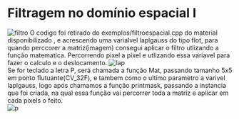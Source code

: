 # Filtragem no domínio espacial I

![filtro](https://user-images.githubusercontent.com/42754908/138572502-b91cd37b-3ef0-4bf8-aad3-3f8e8ac3f73f.png)
O codigo foi retirado do exemplos/filtroespacial.cpp do material disponibilizado , e acrescendo  uma varialvel laplgauss do tipo flot, para  quando perccorer a matriz(imagem) consegui aplicar o filtro utlizando a função matematica. Percorrendo pixel a pixel e utlizando essa variavel para fazer o calculo e o deslocamento.
![lap](https://user-images.githubusercontent.com/42754908/138573368-028da325-d743-4b9a-9276-8b64c6a004fd.png)<br>
Se for teclado a letra P, será chamada a função Mat, passando tamanho 5x5 em ponto flutuante(CV_32F), e tambem como o ultimo parametro a varivel laplgauss, logo após chamamos a função printmask, passando  a instancia que foi criada, na qual essa função vai percorrer toda a matriz e aplicar em cada pixels o feito.<br>
![p](https://user-images.githubusercontent.com/42754908/138611445-34ef35b1-a68a-4180-b935-d4c2e47c65e9.png)
